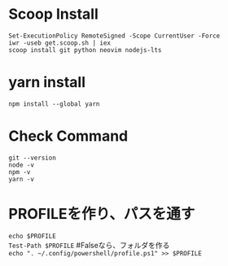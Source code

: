 # Scoop Install
`Set-ExecutionPolicy RemoteSigned -Scope CurrentUser -Force`  
`iwr -useb get.scoop.sh | iex`  
`scoop install git python neovim nodejs-lts`  
  
# yarn install
`npm install --global yarn`  
  
# Check Command
`git --version`  
`node -v`  
`npm -v`  
`yarn -v`  
  
# PROFILEを作り、パスを通す
`echo $PROFILE`  
`Test-Path $PROFILE` #Falseなら、フォルダを作る  
`echo ". ~/.config/powershell/profile.ps1" >> $PROFILE`
